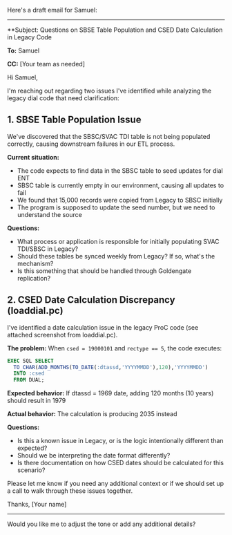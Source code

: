 Here's a draft email for Samuel:

---

**Subject: Questions on SBSE Table Population and CSED Date Calculation in Legacy Code

**To:** Samuel

**CC:** [Your team as needed]

Hi Samuel,

I'm reaching out regarding two issues I've identified while analyzing the legacy dial code that need clarification:

## 1. SBSE Table Population Issue

We've discovered that the SBSC/SVAC TDI table is not being populated correctly, causing downstream failures in our ETL process. 

**Current situation:**
- The code expects to find data in the SBSC table to seed updates for dial ENT
- SBSC table is currently empty in our environment, causing all updates to fail
- We found that 15,000 records were copied from Legacy to SBSC initially
- The program is supposed to update the seed number, but we need to understand the source

**Questions:**
- What process or application is responsible for initially populating SVAC TDI/SBSC in Legacy?
- Should these tables be synced weekly from Legacy? If so, what's the mechanism?
- Is this something that should be handled through Goldengate replication?

## 2. CSED Date Calculation Discrepancy (loaddial.pc)

I've identified a date calculation issue in the legacy ProC code (see attached screenshot from loaddial.pc).

**The problem:**
When `csed = 19000101` and `rectype == 5`, the code executes:
```sql
EXEC SQL SELECT
  TO_CHAR(ADD_MONTHS(TO_DATE(:dtassd,'YYYYMMDD'),120),'YYYYMMDD')
  INTO :csed
  FROM DUAL;
```

**Expected behavior:** If dtassd = 1969 date, adding 120 months (10 years) should result in 1979

**Actual behavior:** The calculation is producing 2035 instead

**Questions:**
- Is this a known issue in Legacy, or is the logic intentionally different than expected?
- Should we be interpreting the date format differently?
- Is there documentation on how CSED dates should be calculated for this scenario?

Please let me know if you need any additional context or if we should set up a call to walk through these issues together.

Thanks,
[Your name]

---

Would you like me to adjust the tone or add any additional details?
